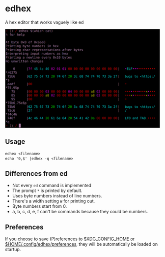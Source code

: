 edhex
=====

A hex editor that works vaguely like ed

![screenshot](screenshot.png?raw=true)

Usage
-----

    edhex <filename>
    echo '0,$' |edhex -q <filename>

Differences from ed
-------------------
- Not every `ed` command is implemented
- The prompt `*` is printed by default.
- Uses byte numbers instead of line numbers.
- There's a width setting `W` for printing out.
- Byte numbers start from 0.
- a, b, c, d, e, f can't be commands because they could be numbers.

Preferences
-----------
If you choose to save (P)references to [$XDG_CONFIG_HOME or $HOME/.config/edhex/preferences], they will be automatically be loaded on startup.

[$XDG_CONFIG_HOME or $HOME/.config/edhex/preferences]: https://specifications.freedesktop.org/basedir-spec/basedir-spec-latest.html
